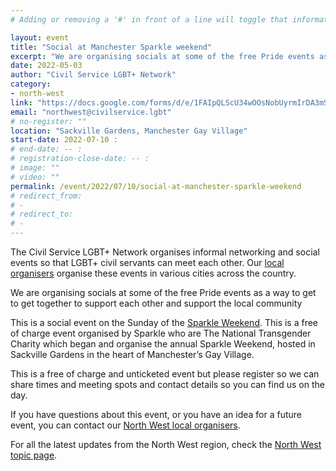 ```yaml
---
# Adding or removing a '#' in front of a line will toggle that information off and on from being processed. 

layout: event
title: "Social at Manchester Sparkle weekend"
excerpt: "We are organising socials at some of the free Pride events as a way to get to get together to support each other and support the local community."
date: 2022-05-03
author: "Civil Service LGBT+ Network"
category: 
- north-west
link: "https://docs.google.com/forms/d/e/1FAIpQLScU34wOOsNobUyrmIrDA3mST3I-HOLTm8zTf-gKqbUimSmReA/viewform?usp=sf_link"
email: "northwest@civilservice.lgbt"
# no-register: ""
location: "Sackville Gardens, Manchester Gay Village"
start-date: 2022-07-10 :
# end-date: -- :
# registration-close-date: -- :
# image: ""
# video: ""
permalink: /event/2022/07/10/social-at-manchester-sparkle-weekend
# redirect_from: 
# - 
# redirect_to: 
# - 
---
```


The Civil Service LGBT+ Network organises informal networking and social events so that LGBT+ civil servants can meet each other. Our [local organisers](https://www.civilservice.lgbt/team) organise these events in various cities across the country.

We are organising socials at some of the free Pride events as a way to get to get together to support each other and support the local community

This is a social event  on the Sunday of the [Sparkle Weekend](http://www.sparkle.org.uk/). This is a free of charge event organised by Sparkle who are The National Transgender Charity which began and  organise the annual Sparkle Weekend, hosted in Sackville Gardens in the heart of Manchester’s Gay Village.  

This is a free of charge and unticketed event but please register so we can share times and meeting spots and contact details so you can find us on the day.

If you have questions about this event, or you have an idea for a future event, you can contact our [North West local organisers](northwest@civilservice.lgbt).

For all the latest updates from the North West region, check the [North West topic page](https://www.civilservice.lgbt/topic/north-west).
